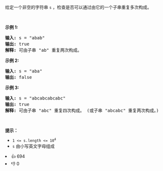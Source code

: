 <p>给定一个非空的字符串<meta charset="UTF-8" />&nbsp;<code>s</code>&nbsp;，检查是否可以通过由它的一个子串重复多次构成。</p>

<p>&nbsp;</p>

<p><strong>示例 1:</strong></p>

<pre>
<strong>输入:</strong> s = "abab"
<strong>输出:</strong> true
<strong>解释:</strong> 可由子串 "ab" 重复两次构成。
</pre>

<p><strong>示例 2:</strong></p>

<pre>
<strong>输入:</strong> s = "aba"
<strong>输出:</strong> false
</pre>

<p><strong>示例 3:</strong></p>

<pre>
<strong>输入:</strong> s = "abcabcabcabc"
<strong>输出:</strong> true
<strong>解释:</strong> 可由子串 "abc" 重复四次构成。 (或子串 "abcabc" 重复两次构成。)
</pre>

<p>&nbsp;</p>

<p><b>提示：</b></p>

<p><meta charset="UTF-8" /></p>

<ul>
	<li><code>1 &lt;= s.length &lt;= 10<sup>4</sup></code></li>
	<li><code>s</code>&nbsp;由小写英文字母组成</li>
</ul>
<div><li>👍 694</li><li>👎 0</li></div>
